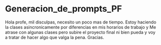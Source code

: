 # Generacion_de_prompts_PF

Hola profe, mil disculpas, necesito un poco mas de tiempo. Estoy haciendo la clases asincronicamente por diferencias en mis horarios de trabajo y
Me atrase con algunas clases pero subire el proyecto final ni bien pueda y voy a tratar de hacer algo que valga la pena. Gracias.
